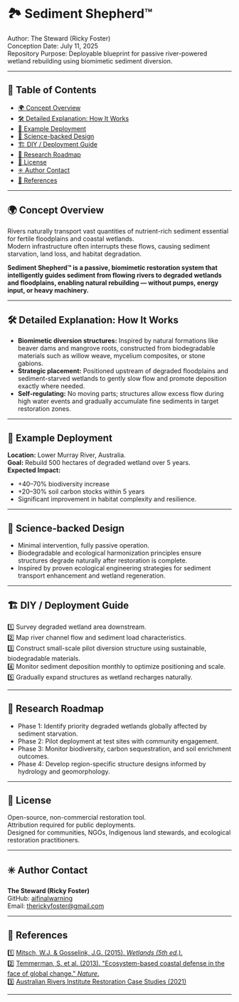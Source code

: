 # 🏞️ Sediment Shepherd™

Author: The Steward (Ricky Foster)  
Conception Date: July 11, 2025  
Repository Purpose: Deployable blueprint for passive river-powered wetland rebuilding using biomimetic sediment diversion.

---

## 📖 Table of Contents
- [🌍 Concept Overview](#-concept-overview)
- [🛠️ Detailed Explanation: How It Works](#️-detailed-explanation-how-it-works)
- [🎯 Example Deployment](#-example-deployment)
- [🔬 Science-backed Design](#-science-backed-design)
- [🏗️ DIY / Deployment Guide](#-diy--deployment-guide)
- [📡 Research Roadmap](#-research-roadmap)
- [📢 License](#-license)
- [✳️ Author Contact](#️-author-contact)
- [🔗 References](#-references)

---

## 🌍 Concept Overview

Rivers naturally transport vast quantities of nutrient-rich sediment essential for fertile floodplains and coastal wetlands.  
Modern infrastructure often interrupts these flows, causing sediment starvation, land loss, and habitat degradation.

**Sediment Shepherd™ is a passive, biomimetic restoration system that intelligently guides sediment from flowing rivers to degraded wetlands and floodplains, enabling natural rebuilding — without pumps, energy input, or heavy machinery.**

---

## 🛠️ Detailed Explanation: How It Works

- **Biomimetic diversion structures:** Inspired by natural formations like beaver dams and mangrove roots, constructed from biodegradable materials such as willow weave, mycelium composites, or stone gabions.
- **Strategic placement:** Positioned upstream of degraded floodplains and sediment-starved wetlands to gently slow flow and promote deposition exactly where needed.
- **Self-regulating:** No moving parts; structures allow excess flow during high water events and gradually accumulate fine sediments in target restoration zones.

---

## 🎯 Example Deployment

**Location:** Lower Murray River, Australia.  
**Goal:** Rebuild 500 hectares of degraded wetland over 5 years.  
**Expected Impact:** 
- +40–70% biodiversity increase  
- +20–30% soil carbon stocks within 5 years  
- Significant improvement in habitat complexity and resilience.

---

## 🔬 Science-backed Design

- Minimal intervention, fully passive operation.  
- Biodegradable and ecological harmonization principles ensure structures degrade naturally after restoration is complete.  
- Inspired by proven ecological engineering strategies for sediment transport enhancement and wetland regeneration.

---

## 🏗️ DIY / Deployment Guide

1️⃣ Survey degraded wetland area downstream.  
2️⃣ Map river channel flow and sediment load characteristics.  
3️⃣ Construct small-scale pilot diversion structure using sustainable, biodegradable materials.  
4️⃣ Monitor sediment deposition monthly to optimize positioning and scale.  
5️⃣ Gradually expand structures as wetland recharges naturally.

---

## 📡 Research Roadmap

- Phase 1: Identify priority degraded wetlands globally affected by sediment starvation.  
- Phase 2: Pilot deployment at test sites with community engagement.  
- Phase 3: Monitor biodiversity, carbon sequestration, and soil enrichment outcomes.  
- Phase 4: Develop region-specific structure designs informed by hydrology and geomorphology.

---

## 📢 License

Open-source, non-commercial restoration tool.  
Attribution required for public deployments.  
Designed for communities, NGOs, Indigenous land stewards, and ecological restoration practitioners.

---

## ✳️ Author Contact

**The Steward (Ricky Foster)**  
GitHub: [aifinalwarning](https://github.com/aifinalwarning)  
Email: therickyfoster@gmail.com

---

## 🔗 References

1️⃣ [Mitsch, W.J. & Gosselink, J.G. (2015). *Wetlands (5th ed.).*](https://www.routledge.com/Wetlands/Mitsch-Gosselink/p/book/9781118676820)  
2️⃣ [Temmerman, S. et al. (2013). "Ecosystem-based coastal defense in the face of global change." *Nature*.](https://www.nature.com/articles/nature12859)  
3️⃣ [Australian Rivers Institute Restoration Case Studies (2021)](https://www.griffith.edu.au/australian-rivers-institute)

---
